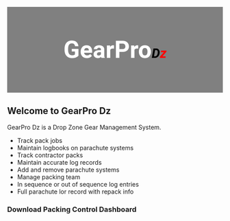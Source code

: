 <style>
@import url('https://fonts.googleapis.com/css?family=Roboto');   

#logo em{
  font-size: 55%;
  color: #000000;
}

#logo h3{
  font-size: 400%;
  line-height: 200px;
  font-weight: bold;
  font-family: "Roboto";
  color: #FFFFFF;
}

#logo span {
  color:red;    
}

#logo {
  text-align: center;
  height: 200px;
  background-color: grey;
}
</style>

<div id="logo">
<h3>GearPro<em>D<span>z</span></em></h3> 
</div>

## Welcome to GearPro Dz 

GearPro Dz is a Drop Zone Gear Management System. 

- Track pack jobs
- Maintain logbooks on parachute systems
- Track contractor packs
- Maintain accurate log records
- Add and remove parachute systems
- Manage packing team 
- In sequence or out of sequence log entries
- Full parachute lor record with repack info

### Download Packing Control Dashboard




